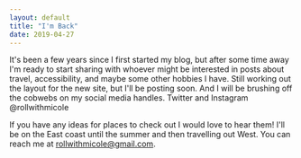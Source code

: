 ```yaml
---
layout: default
title: "I'm Back"
date: 2019-04-27
---
```

It's been a few years since I first started my blog, but after some time away I'm ready to start sharing with whoever might be interested in posts about travel, accessibility, and maybe some other hobbies I have.
Still working out the layout for the new site, but I'll be posting soon. And I will be brushing off the cobwebs on my social media handles.
Twitter and Instagram @rollwithmicole

If you have any ideas for places to check out I would love to hear them! I'll be on the East coast until the summer and then travelling out West. You can reach me at rollwithmicole@gmail.com.
